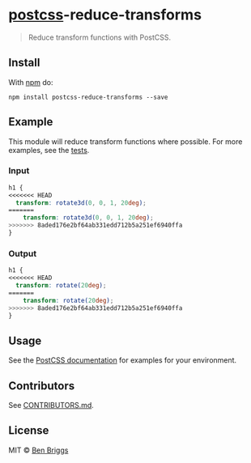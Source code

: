 # [postcss][postcss]-reduce-transforms

> Reduce transform functions with PostCSS.

## Install

With [npm](https://npmjs.org/package/postcss-reduce-transforms) do:

```
npm install postcss-reduce-transforms --save
```

## Example

This module will reduce transform functions where possible. For more examples,
see the [tests](src/__tests__/index.js).

### Input

```css
h1 {
<<<<<<< HEAD
  transform: rotate3d(0, 0, 1, 20deg);
=======
    transform: rotate3d(0, 0, 1, 20deg);
>>>>>>> 8aded176e2bf64ab331edd712b5a251ef6940ffa
}
```

### Output

```css
h1 {
<<<<<<< HEAD
  transform: rotate(20deg);
=======
    transform: rotate(20deg);
>>>>>>> 8aded176e2bf64ab331edd712b5a251ef6940ffa
}
```

## Usage

See the [PostCSS documentation](https://github.com/postcss/postcss#usage) for
examples for your environment.

## Contributors

See [CONTRIBUTORS.md](https://github.com/cssnano/cssnano/blob/master/CONTRIBUTORS.md).

## License

MIT © [Ben Briggs](http://beneb.info)

[postcss]: https://github.com/postcss/postcss
